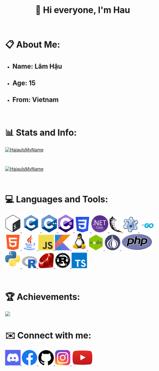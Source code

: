 <h1 align="center">👋 Hi everyone, I'm Hau</h1>

<br>

<h1>📋 About Me:</h1>

<ul>
<li><h2>Name: <strong>Lâm Hậu</strong></h2></li>
<li><h2>Age: <strong>15</strong></h2></li>
<li><h2>From: <strong>Vietnam </strong></h2></li>
</ul>

<br>

<h1 align="left">📊 Stats and Info:</h1>

<a href="https://github.com/HajauIsMyName" target="_blank"> <img src="https://github-readme-stats.vercel.app/api/top-langs?username=HajauIsMyName&show_icons=true&locale=en&layout=compact" alt="HajauIsMyName" />

<br>

<img src="https://github-readme-stats.vercel.app/api?username=HajauIsMyName&show_icons=true&locale=en" alt="HajauIsMyName" /> </a>

<br>

<h1>💻 Languages and Tools:</h1>

<p align="left">
<a href="https://gnu.org/software/bash/" target="_blank"> <img src="image/bash.png" height="auto" width="50px" alt="Bash" /> </a>
<a href="https://learn.microsoft.com/vi-vn/cpp/c-language/?view=msvc-150" target="_blank"> <img src="image/c.png" height="auto" width="60px" alt="C" /> </a>
<a href="https://learn.microsoft.com/vi-vn/cpp/cpp/?view=msvc-160" target="_blank"> <img src="image/c++.png" height="auto" width="50px"alt="C++" /> </a>
<a href="https://learn.microsoft.com/en-us/dotnet/csharp/" target="_blank"> <img src="image/csharp.png" height="auto" width="50px"alt="C#" /> </a>
<a href="https://developer.mozilla.org/en-US/docs/Web/CSS" target="_blank"> <img src="image/css.png" height="auto" width="50px"alt="CSS" /> </a>
<a href="https://dotnet.microsoft.com/en-us/download" target="_blank"> <img src="image/dotnet.png" height="auto" width="55px" alt="Dotnet" /> </a>
<a href="https://flask.palletsprojects.com/en/2.2.x/" target="_blank"> <img src="image/flask.png" height="auto" width="40px" alt="Flask" /> </a>
<a href="https://freepascal.org/" target="_blank"> <img src="image/freepascal.png" height="auto" width="50px"alt="Free Pascal" /> </a>
<a href="https://go.dev/" target="_blank"> <img src="image/go.png" height="auto" width="50px"alt="Go" /> </a>
<a href="https://developer.mozilla.org/en-US/docs/Web/HTML" target="_blank"> <img src="image/html.png" height="auto" width="50px"alt="HTML" /> </a>
<a href="https://java.com/download/ie_manual.jsp" target="_blank"> <img src="image/java.png" height="auto" width="50px"alt="Java" /> </a>
<a href="https://developer.mozilla.org/en-US/docs/Web/JavaScript" target="_blank"> <img src="image/javascript.png" height="auto" width="50px" alt="Javascript" /> </a>
<a href="https://kotlinlang.org/" target="_blank"> <img src="image/kotlin.png" height="auto" width="50px"alt="Kotlin" /> </a>
<a href="https://linux.org" target="_blank"> <img src="image/linux.png" height="auto" width="50px" alt="Linux"> </a>
<a href="https://nodejs.org/" target="_blank"> <img src="image/nodejs.png" height="auto" width="50px"alt="Nodejs" /> </a>
<a href="https://perl.org/get.html" target="_blank"> <img src="image/perl.png" height="auto" width="50px"alt="Perl" /> </a>
<a href="https://php.net" target="_blank"> <img src="image/php.png" height="auto" width="100px" " alt="PHP" /> </a>
<a href="https://python.org" target="_blank"> <img src="image/python.png" height="auto" width="50px"alt="Python" /> </a>
<a href="https://r-project.org" target="_blank"> <img src="image/r.png" height="auto" width="50px"alt="R" /> </a>
<a href="https://ruby-lang.org/en/" target="_blank"> <img src="image/ruby.png" height="auto" width="50px"alt="Ruby" /> </a>
<a href="https://rust-lang.org" target="_blank"> <img src="image/rust.png" height="auto" width="50px"alt="Rust" /> </a>
<a href="https://typescriptlang.org/" target="_blank"> <img src="image/typescript.png" height="auto" width="50px" alt="Typescript" /> </a>
</p>

<br>

<h1>🏆 Achievements:</h1>

<img src="https://github-profile-trophy.vercel.app/?username=HajauIsMyName&theme=onedark" />

<br>

<h1>✉️ Connect with me:</h1>

<p align="left">
<a href="https://discord.gg/invite/cpvKMUKQTy" target="_blank"> <img src="image/discord.png" height="auto" width="50px" alt="Discord" /> </a> 
<a href="https://facebook.com/hajauismyname" target="_blank"> <img src="image/facebook.png" height="auto" width="50px" alt="Facebook" /> </a>
<a href="https://github.com/hajauismyname" target="_blank"> <img src="image/github.png" height="auto" width="50px" alt="Github" /> </a>
<a href="https://instagram.com/haudayne1805/" target="_blank"> <img src="image/instagram.png" height="auto" width="50px" alt="Instagram" /> </a>
<a href="https://youtube.com/channel/UC-e89VlRA5b96Gdw9kIIMcg" target="_blank"> <img src="image/youtube.png" height="auto" width="70px" alt="Youtube" /> </a>
</p>
